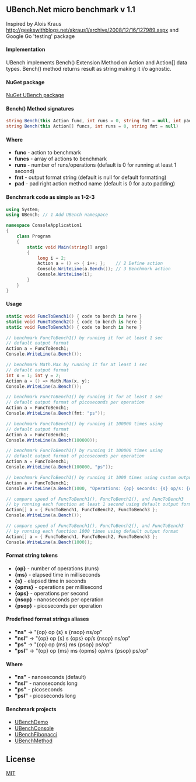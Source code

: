 ## UBench.Net micro benchmark v 1.1
 
Inspired by Alois Kraus http://geekswithblogs.net/akraus1/archive/2008/12/16/127989.aspx
and Google Go 'testing' package
 
#### Implementation

UBench implements Bench() Extension Method
on Action and Action[] data types. Bench() method
returns result as string making it i/o agnostic.

#### NuGet package

[NuGet UBench package](https://www.nuget.org/packages/UBench)

#### Bench() Method signatures

```c#
string Bench(this Action func, int runs = 0, string fmt = null, int pad = 0)
string Bench(this Action[] funcs, int runs = 0, string fmt = null)
```
#### Where

 - **func**  - action to benchmark
 - **funcs** - array of actions to benchmark
 - **runs**  - number of runs/operations (default is 0 for running at least 1 second)
 - **fmt**   - output format string (default is null for default formatting)
 - **pad**   - pad right action method name (default is 0 for auto padding)

#### Benchmark code as simple as 1-2-3
 
```c#
using System;
using UBench; // 1 Add UBench namespace

namespace ConsoleApplication1
{
    class Program
    {
        static void Main(string[] args)
        {
            long i = 2;
            Action a = () => { i++; };    // 2 Define action
            Console.WriteLine(a.Bench()); // 3 Benchmark action
            Console.WriteLine(i);
        }
    }
}
```
 
#### Usage

```c#
static void FuncToBench1() { code to bench is here }
static void FuncToBench2() { code to bench is here }
static void FuncToBench3() { code to bench is here }

// benchmark FuncToBench1() by running it for at least 1 sec
// default output format
Action a = FuncToBench1;
Console.WriteLine(a.Bench());

// benchmark Math.Max by running it for at least 1 sec
// default output format
int x = 1; int y = 2;
Action a = () => Math.Max(x, y);
Console.WriteLine(a.Bench());

// benchmark FuncToBench1() by running it for at least 1 sec
// default output format of picoseconds per operation
Action a = FuncToBench1;
Console.WriteLine(a.Bench(fmt: "ps"));

// benchmark FuncToBench1() by running it 100000 times using
// default output format
Action a = FuncToBench1;
Console.WriteLine(a.Bench(100000));

// benchmark FuncToBench1() by running it 100000 times using
// default output format of picoseconds per operation
Action a = FuncToBench1;
Console.WriteLine(a.Bench(100000, "ps"));

// benchmark FuncToBench1() by running it 1000 times using custom output format
Action a = FuncToBench1;
Console.WriteLine(a.Bench(1000, "Operations: {op} seconds: {s} op/s: {ops}"));

// compare speed of FuncToBench1(), FuncToBench2(), and FuncToBench3
// by running each function at least 1 second using default output format
Action[] a = { FuncToBench1, FuncToBench2, FuncToBench3 };
Console.WriteLine(a.Bench());

// compare speed of FuncToBench1(), FuncToBench2(), and FuncToBench3
// by running each function 1000 times using default output format
Action[] a = { FuncToBench1, FuncToBench2, FuncToBench3 };
Console.WriteLine(a.Bench(1000));
```

#### Format string tokens

 - **{op}**   - number of operations (runs)
 - **{ms}**   - elapsed time in milliseconds
 - **{s}**    - elapsed time in seconds
 - **{opms}** - operations per millisecond 
 - **{ops}**  - operations per second
 - **{nsop}** - nanoseconds per operation
 - **{psop}** - picoseconds per operation

#### Predefined format strings aliases

 - **"ns"**  -> "{op} op {s} s {nsop} ns/op"
 - **"nsl"** -> "{op} op {s} s {ops} op/s {nsop} ns/op"
 - **"ps"**  -> "{op} op {ms} ms {psop} ps/op"
 - **"psl"** -> "{op} op {ms} ms {opms} op/ms {psop} ps/op"

#### Where

 - **"ns"**  - nanoseconds (default)
 - **"nsl"** - nanoseconds long
 - **"ps"**  - picoseconds
 - **"psl"** - picoseconds long

#### Benchmark projects 

 - [UBenchDemo](UBenchDemo/README.md)
 - [UBenchConsole](UBenchConsole/README.md)
 - [UBenchFibonacci](UBenchFibonacci/README.md)
 - [UBenchMethod](UBenchMethod/README.md)
 
## License

[MIT](LICENSE.md)
